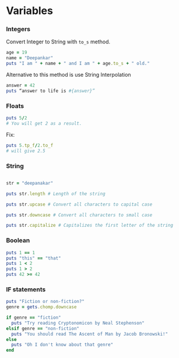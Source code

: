 # Variables

### Integers

Convert Integer to String with `to_s` method.

```ruby
age = 19
name = "Deepankar"
puts "I am " + name + " and I am " + age.to_s + " old."
```

Alternative to this method is use String Interpolation

```rb
answer = 42
puts “answer to life is #{answer}”
```

### Floats

```rb
puts 5/2
# You will get 2 as a result.
```

Fix:

```rb
puts 5.tp_f/2.to_f
# will give 2.5
```

### String

```ruby

str = "deepanakar"

puts str.length # Length of the string

puts str.upcase # Convert all characters to capital case

puts str.downcase # Convert all characters to small case

puts str.capitalize # Capitalizes the first letter of the string
```

### Boolean

```ruby
puts 1 == 1
puts "this" == "that"
puts 1 < 2
puts 1 > 2
puts 42 >= 42
```

### IF statements

```ruby
puts "Fiction or non-fiction?"
genre = gets.chomp.downcase

if genre == "fiction"
  puts "Try reading Cryptonomicon by Neal Stephenson"
elsif genre == "non-fiction"
  puts "You should read The Ascent of Man by Jacob Bronowski!"
else
  puts "Oh I don't know about that genre"
end
```
